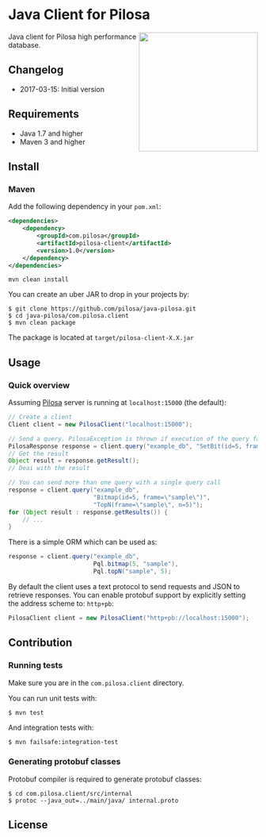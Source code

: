 # Java Client for Pilosa

<img src="https://github.com/yuce/java-pilosa/blob/master/logo.png" style="float: right" align="right" height="240">

Java client for Pilosa high performance database.

## Changelog

* 2017-03-15: Initial version

## Requirements

* Java 1.7 and higher
* Maven 3 and higher

## Install

### Maven

Add the following dependency in your `pom.xml`:


```xml
<dependencies>
    <dependency>
        <groupId>com.pilosa</groupId>
        <artifactId>pilosa-client</artifactId>
        <version>1.0</version>
    </dependency>
</dependencies>
```

```
mvn clean install
```

You can create an uber JAR to drop in your projects by:

```
$ git clone https://github.com/pilosa/java-pilosa.git
$ cd java-pilosa/com.pilosa.client
$ mvn clean package
```

The package is located at `target/pilosa-client-X.X.jar`

## Usage

### Quick overview

Assuming [Pilosa](https://github.com/pilosa/pilosa) server is running at `localhost:15000` (the default):

```java
// Create a client
Client client = new PilosaClient("localhost:15000");

// Send a query. PilosaException is thrown if execution of the query fails.
PilosaResponse response = client.query("example_db", "SetBit(id=5, frame=\"sample\", profileID=42)");
// Get the result
Object result = response.getResult();
// Deai with the result

// You can send more than one query with a single query call
response = client.query("example_db",
                        "Bitmap(id=5, frame=\"sample\")",
                        "TopN(frame=\"sample\", n=5)");
for (Object result : response.getResults()) {
    // ...
}
```

There is a simple ORM which can be used as:
```java
response = client.query("example_db",
                        Pql.bitmap(5, "sample"),
                        Pql.topN("sample", 5);

```

By default the client uses a text protocol to send requests and JSON to retrieve responses. You can enable protobuf support by explicitly setting the address scheme to: `http+pb`:

```java
PilosaClient client = new PilosaClient("http+pb://localhost:15000");
```

## Contribution

### Running tests

Make sure you are in the `com.pilosa.client` directory.

You can run unit tests with:
```
$ mvn test
```

And integration tests with:
```
$ mvn failsafe:integration-test
```

### Generating protobuf classes

Protobuf compiler is required to generate protobuf classes:

```
$ cd com.pilosa.client/src/internal
$ protoc --java_out=../main/java/ internal.proto

```

## License
